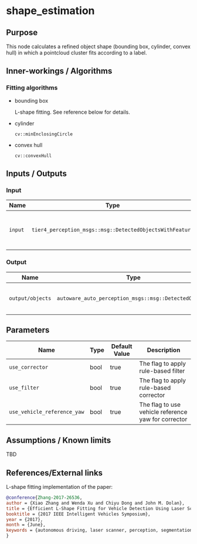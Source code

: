 # shape_estimation

## Purpose

This node calculates a refined object shape (bounding box, cylinder, convex hull) in which a pointcloud cluster fits according to a label.

## Inner-workings / Algorithms

### Fitting algorithms

- bounding box

  L-shape fitting. See reference below for details.

- cylinder

  `cv::minEnclosingCircle`

- convex hull

  `cv::convexHull`

## Inputs / Outputs

### Input

| Name    | Type                                                     | Description                           |
| ------- | -------------------------------------------------------- | ------------------------------------- |
| `input` | `tier4_perception_msgs::msg::DetectedObjectsWithFeature` | detected objects with labeled cluster |

### Output

| Name             | Type                                                  | Description                         |
| ---------------- | ----------------------------------------------------- | ----------------------------------- |
| `output/objects` | `autoware_auto_perception_msgs::msg::DetectedObjects` | detected objects with refined shape |

## Parameters

| Name                        | Type | Default Value | Description                                         |
| --------------------------- | ---- | ------------- | --------------------------------------------------- |
| `use_corrector`             | bool | true          | The flag to apply rule-based filter                 |
| `use_filter`                | bool | true          | The flag to apply rule-based corrector              |
| `use_vehicle_reference_yaw` | bool | true          | The flag to use vehicle reference yaw for corrector |

## Assumptions / Known limits

TBD

## References/External links

L-shape fitting implementation of the paper:

```bibtex
@conference{Zhang-2017-26536,
author = {Xiao Zhang and Wenda Xu and Chiyu Dong and John M. Dolan},
title = {Efficient L-Shape Fitting for Vehicle Detection Using Laser Scanners},
booktitle = {2017 IEEE Intelligent Vehicles Symposium},
year = {2017},
month = {June},
keywords = {autonomous driving, laser scanner, perception, segmentation},
}
```
